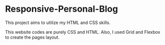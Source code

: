 # Responsive-Personal-Blog

This project aims to utilize my HTML and CSS skills.

This website codes are purely CSS and HTML.
Also, I used Grid and Flexbox to create the pages layout.
